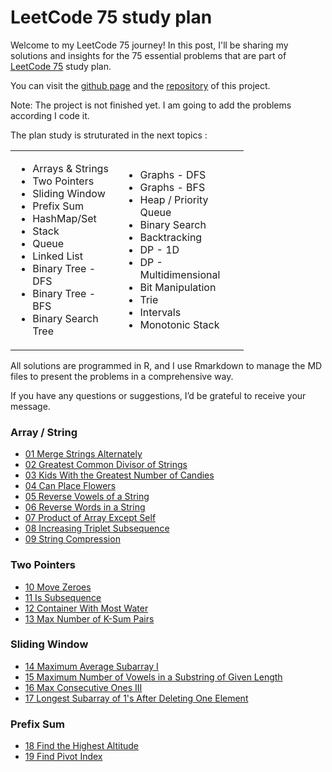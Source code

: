 # LeetCode 75 study plan

Welcome to my LeetCode 75 journey! In this post, I'll be sharing my solutions and insights for the 75 essential problems that are part of [LeetCode 75](https://leetcode.com/studyplan/leetcode-75/) study plan.

You can visit the [github page](https://joelcae.github.io/leetcode-75/) and the [repository](https://github.com/JoelCae/leetcode-75) of this project. 

Note: The project is not finished yet. I am going to add the problems according I code it. 

The plan study is struturated in the next topics :

<table style="width:74%;">
<colgroup>
<col style="width: 34%" />
<col style="width: 38%" />
</colgroup>
<tbody>
<tr class="odd">
<td><ul>
<li>Arrays &amp; Strings</li>
<li>Two Pointers</li>
<li>Sliding Window</li>
<li>Prefix Sum</li>
<li>HashMap/Set</li>
<li>Stack</li>
<li>Queue</li>
<li>Linked List</li>
<li>Binary Tree - DFS</li>
<li>Binary Tree - BFS</li>
<li>Binary Search Tree</li>
</ul></td>
<td><ul>
<li>Graphs - DFS</li>
<li>Graphs - BFS</li>
<li>Heap / Priority Queue</li>
<li>Binary Search</li>
<li>Backtracking</li>
<li>DP - 1D</li>
<li>DP - Multidimensional</li>
<li>Bit Manipulation</li>
<li>Trie</li>
<li>Intervals</li>
<li>Monotonic Stack</li>
</ul></td>
</tr>
</tbody>
</table>

All solutions are programmed in R, and I use Rmarkdown to manage the MD files to present the problems in a comprehensive way.

If you have any questions or suggestions, I’d be grateful to receive your message. 

### Array / String
- [01 Merge Strings Alternately](posts/01_1768_Merge_Strings_Alternately.md)
- [02 Greatest Common Divisor of Strings](posts/02_1071_Greatest_Common_Divisor_of_Strings.md)
- [03 Kids With the Greatest Number of Candies](posts/03_1431_Kids_With_the_Greatest_Number_of_Candies.md)
- [04 Can Place Flowers](posts/04_650_Can_Place_Flowers.md)
- [05 Reverse Vowels of a String](posts/05_345_Reverse_Vowels_of_a_String.md)
- [06 Reverse Words in a String](posts/06_151_Reverse_Words_in_a_String.md)
- [07 Product of Array Except Self](posts/07_238_Product_of_Array_Except_Self.md)
- [08 Increasing Triplet Subsequence](posts/08_334_Increasing_Triplet_Subsequence.md)
- [09 String Compression](posts/09_443_String_Compression.md)

### Two Pointers
- [10 Move Zeroes](posts/10_283_Move_Zeroes.md)
- [11 Is Subsequence](posts/11_392_Is_Subsequence.md)
- [12 Container With Most Water](posts/12_11_Container_With_Most_Water.md)
- [13 Max Number of K-Sum Pairs](posts/13_1679_Max_Number_of_KSum_Pairs.md)

### Sliding Window
- [14 Maximum Average Subarray I](posts/14_643_Maximum_Average_Subarray_I.md)
- [15 Maximum Number of Vowels in a Substring of Given Length](posts/15_1456_Maximum_Number_of_Vowels_in_a_Substring_of_Given_Length.md)
- [16 Max Consecutive Ones III](posts/16_1004_Max_Consecutive_Ones_III.md)
- [17 Longest Subarray of 1's After Deleting One Element](posts/17_Longest_Subarray_of_1s_After_Deleting_One_Element.md)

### Prefix Sum
- [18 Find the Highest Altitude](posts/18_1732_Find_the_Highest_Altitude.md)
- [19 Find Pivot Index](19_724_Find_Pivot_Index.md)
